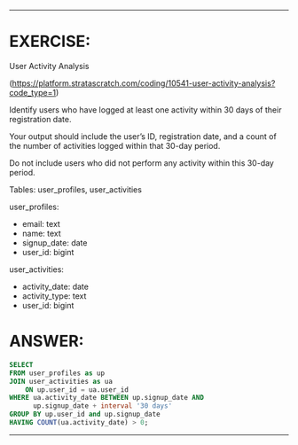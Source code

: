 
-------------------------------------------------------------------------
# EXERCISE: 
User Activity Analysis

(https://platform.stratascratch.com/coding/10541-user-activity-analysis?code_type=1)

Identify users who have logged at least one activity within 30 days of their registration date.

Your output should include the user’s ID, registration date, and a count of the number of activities logged within that 30-day period.

Do not include users who did not perform any activity within this 30-day period.

Tables: user_profiles, user_activities

user_profiles:
- email:
text
- name:
text
- signup_date:
date
- user_id:
bigint

user_activities:
- activity_date:
date
- activity_type:
text
- user_id:
bigint


# ANSWER:
```sql
SELECT
FROM user_profiles as up
JOIN user_activities as ua
    ON up.user_id = ua.user_id
WHERE ua.activity_date BETWEEN up.signup_date AND 
      up.signup_date + interval '30 days'
GROUP BY up.user_id and up.signup_date
HAVING COUNT(ua.activity_date) > 0;

```
-------------------------------------------------------------------------



